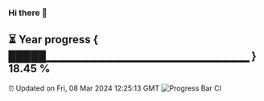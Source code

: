 ### Hi there 👋
⏳ Year progress { █████▁▁▁▁▁▁▁▁▁▁▁▁▁▁▁▁▁▁▁▁▁▁▁▁▁ } 18.45 %
---
⏰ Updated on Fri, 08 Mar 2024 12:25:13 GMT
![Progress Bar CI](https://github.com/liununu/liununu/workflows/Progress%20Bar%20CI/badge.svg)
